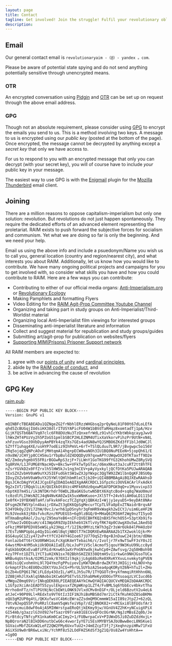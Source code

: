 ```yaml
---
layout: page
title: Contact
tagline: Get involved! Join the struggle! Fulfil your revolutionary obligations!
description: 
---
```


## Email

Our general contact email is `revolutionaryaim -（@）- yandex 。com`.

Please be aware of potential state spying and do not send anything potentially sensitive through unencrypted means.

### OTR

An encrypted conversation using [Pidgin](https://www.pidgin.im/) and [OTR](https://otr.cypherpunks.ca/) can be set up on request through the above email address.

### GPG

Though not an absolute requirement, please consider using [GPG](https://www.gnupg.org/) to encrypt the emails you send to us. This is a method involving two keys. A message to us is encrypted using our *public key* (posted at the bottom of the page). Once encrypted, the message cannot be decrypted by anything except a *secret key* that only we have access to.

For us to respond to you with an encrypted message that only you can decrypt (with your secret key), you will of course have to include *your* public key in your message.

The easiest way to use GPG is with the [Enigmail](https://www.enigmail.net/home/index.php) plugin for the [Mozilla Thunderbird](http://getthunderbird.com) email client.

## Joining

There are a million reasons to oppose capitalism-imperialism but only one solution: revolution. But revolutions do not just happen spontaneously. They require the dedicated efforts of an advanced element representing the proletariat. RAIM exists to push forward the subjective forces for socialism and communism. Yet what we are doing so far is only the beginning. And we need your help.

Email us using the above info and include a psuedonym/Name you wish us to call you, general location (country and region/nearest city), and what interests you about RAIM. Additionally, let us know how you would like to contribute. We have many ongoing political projects and campaigns for you to get involved with, so consider what skills you have and how you could contribute to RAIM. Here are a few ways you can contribute:

* Contributing to either of our official media organs: [Anti-Imperialism.org](https://anti-imperialism.org/) or [Revolutionary Ecology](https://revolutionaryecology.com/)
* Making Pamphlets and formatting Flyers
* Video Editing for the [RAIM Agit-Prop Committee Youtube Channel](https://www.youtube.com/channel/UCLoY1-BKqQyxRP2vT1cxCdQ)
* Organizing and taking part in study groups on Anti-Imperialist/Third-Worldist material
* Organizing local Anti-Imperialist film viewings for interested groups
* Disseminating anti-imperialist literature and information
* Collect and suggest material for republication and study groups/guides
* Submitting art/agit-prop for publication on websites/flyers
* [Supporting MIM(Prisons) Prisoner Support network](https://www.prisoncensorship.info/fight)

All RAIM members are expected to:

1. agree with our [points of unity](/about/#points-of-unity) and [cardinal principles](/members/cardinal-principles/),
2. abide by the [RAIM code of conduct](/members/code-of-conduct/), and
3. be active in advancing the cause of revolution

## GPG Key

[raim.pub](/raim.pub):

	-----BEGIN PGP PUBLIC KEY BLOCK-----
	Version: GnuPG v1
	
	mQINBFcTBEABEADu1QZNgeZG2frNbhlERzzWHGbsq2prQyNeL81F00t67dLoLEfA
	qhd5ZcBUGqjIUdsiHX38dlrITUSYAPicFU04W1bBVdTaRHqz8xomtadTj1pA/Hzv
	GijKfQSTb6BATVq07clc6FR8DUzNu3TzQnxefrWdLz91vhIcYKbtWbkqcaygJwvO
	lhWxZHT4PUzVy2h5PZoG51pmlbSBCP2HLEZNM4UTixXaVkorvPihzPr9UtN+xN4L
	xhFzuvVGso39VbDyyAmPBYk4zqTXs7GEs4adGN8wYQJSMBO6ZKd3fF1blJd0WCJl
	SZYff1uhqg4XE/usHYP7odEiz9IhPmVL+6rT+TSlQLduu7L9R7/jBvgwpc5o156V
	ZRq5ojqgZqNPcAOvFjMHtqmA14hg+pECW0waNOh3IU1BQ8NuPEEeN+5jopQh61/E
	n9x8W/zCHYjp8CCH5mu1rYbpBuldZ4DQQDyU97qxwAPYcUWqwOX20TKTaxff9D2e
	WZ/ZmdeyhgmbV55FRirBGGwRpS3zjF+7iLWnY1GoTKG99fYG32KhohUMwZ8RySVQ
	5g8RVH/L1JFUMG8YNacHQv+Bkc5w+VFkTwTpGTac/d6mxNkut3aJcuRT2tt8hTFE
	nZsrYGVkD2x0FfZrxlh5lHW5kJv1ng3nCEV+pAyVyxkyljQCfDtKa5PUJwARAQAB
	tExSZXZvbHV0aW9uYXJ5IEFudGktSW1wZXJpYWxpc3QgTW92ZW1lbnQgKFJBSU0p
	IDxyZXZvbHV0aW9uYXJ5YWltQHlhbmRleC5jb20+iQI4BBMBAgAiBQJXEwRAAhsD
	BgsJCAcDAgYVCAIJCgsEFgIDAQIeAQIXgAAKCRDCL1GfpzXciOUVEACArlFxAdkX
	9g2xIVT/IRQqklLLH/QUIXkOt8Vzc4MFk6Rdz0qxwM1AFDPGK9qQ+v1Myxvixp33
	nbptKO7m45i/ik3NTDKrhdrT6WDL2BaGKG5utwN5BtX6XqtcBod+sq8q7WaU0muV
	tc0zdlFLIhWsNZCJ4qN4NvKA0Zw1k5uxWNmKuoo+JXl5Tf+24vk5iAH0aLD1115d
	1e0fK+19YBXW8TaHf/aFkvkHFoczTCZgYqXjQBK4zI+Wjjy1eyuD5+9eyDAt8NAv
	DFsgmZKfWSYpln4baijrDXwZt3gEK6QpSgMecurTCpTLVFa8pEvZTNaidrBrqvAF
	534YOkOyJIVi72hW/0vcJ/wrh61pDSnyhr3qFmHR9xWagkh2wICYJ/uim6LeHF2N
	Mi9JVeok63jR8sfvkcRzn/RPUEGS5+6g9lzBGQ/0+MHaQ6IM36Hf2Wg9nzTI5yoO
	HTXmaBnpRAol/2u/q/Z95maYeB6+nIFcQVECBHfKQ2nBXSfHchO55+S3ptXb9ifo
	yTfUwzIvDEQsuH/c413WpGR9ZUpIEkhebV2kTlvVyfRK74p0CUwgXOu5wL2AedSQ
	oFkzjM9FBPEDV85eWSLyk23HqLrf/12INz0MYzLtW7h3gZr3sWr6Uk84lPH4OzbV
	17EsTzNNPUpbLp4QyIGixWGlBqtjNBOlT7kCDQRXEwRAARAA2b1TX2woklGjkrMr
	8SG4uyGC1Ziy472vP+tYfCV24VY4GIoe67jU77OqSZr0g+BJnDuwC24jbtm/dDNm
	Fonlazb4Tt6rCkU0RWH1oLFcXgUK4eYTebaih6/c/Ivotjr7Fx9wTSwFF3sY0sJI
	64wstMU+AYM5ukiUk9DUA1IaEE/bLvJuPYiV5clAcmof5jqouY9W3KuU99Lcc8yd
	FqGkbbUQKxEvaBfiFRidrKnw6h1wXrPnGNYwdkjkwhCp0+ZAwfsvg/2q58HBoh98
	4zy7PFnt1DZTL1YCT1uH2XN1sx702BbhSHZZ8338QtmH5v1irkwGn9NHJGsoTUCa
	WRBu4qUstksA/O2MSZzmk/870XIzl9qkjjL6g68bzRe8XRvKYXvuLnvmkytgPVEN
	kHOJsiQCvohmVnL9l7Q4YmzFgPPuiyevIyKW7QWuBrdwZKfXtJHIGjj+kLNOV+hp
	GrkmptFIhc4EU0Dv2EKtYUoJnCG+PhrULSUYbzA2Sea4pqKORyVZ6N+hTu2l+ZHo
	DiZb4vEPQ617NCiFLEdy43OzIL/aMlLJh5u7R/1TYQGOTc9+yXfmmqiRtHhhn6NL
	2Z8BjHhJlXxAlqSNAobo1KCw6GP5ETvSSJ5habMeKyUOOGvTPXsoaqzLVCIucd6b
	vMWguZ0mq69VirINkqQEK88LPIEAEQEAAYkCHwQYAQIACQUCVxMEQAIbDAAKCRDC
	L1GfpzXciAn1EADT55zyulEkpxsxfZKpWKnp1LZT4/FvBMLSq6YbbEcv4bkvtTha
	Mrrho8nFTz/nTlPGtNjNcCbEWtLONK9JVlxdCMv8nEGF+/OLjeld6BzutV2u4eL6
	atJeC+90P09Ll+REdxto9VT6tIz3IF1NJhiBoMBS8d7mr2iCtkfKuhKOZ8SoBKMm
	eQU3gM2UP0g4tL/QKXufwsVC4bKcEWraZZsdmQM9CmmmW15aII89zJtpZJ+62zQL
	78tvNJepQ55P/PoRRzlC8amV5qWsfeiV6p7/dZjBNOK82+r+MCGxi8lBFUdsfAr3
	+vHxycmui8dwF0oAjASMIHWrstpaERoQtjkEKmy9jw/XGnUV4Z2hK+yNCuigXPiX
	GI54mb/g3azzlG3Vd927efSazrO9Trak01EECGvQFOcOGrNK/NgJzMBsEZq0b/Je
	PirBtdcyTNfcyPX1nkaKm0CaCImy2+1/FUBwrpaCxV+PIUWxDSJi0ZuDZdzHxjL+
	NpBQroraN2lBIkDD6nutbCwG6c4vworIyYE7i5EsXMYBYSAJbUBwwBecL8NSKue1
	SGVaivMbfZGXxW2LeFZ2QW2FMy6UxvTuU2+J4mEZcpT3fj7jXeqhnzpiHRw71FxU
	AGiXSU9w0rBR6wLxiNc/YchMf8z52LOdFHZSKdSf3gZ1Q/Os8Zw4YsHhtA==
	=1g0O
	-----END PGP PUBLIC KEY BLOCK-----
